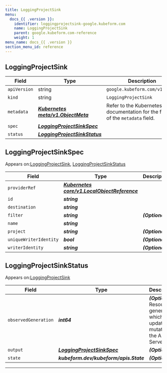 ```yaml
---
title: LoggingProjectSink
menu:
  docs_{{ .version }}:
    identifier: loggingprojectsink-google.kubeform.com
    name: LoggingProjectSink
    parent: google.kubeform.com-reference
    weight: 1
menu_name: docs_{{ .version }}
section_menu_id: reference
---
```


## LoggingProjectSink
| Field | Type | Description |
| ------ | ----- | ----------- |
| `apiVersion` | string | `google.kubeform.com/v1alpha1` |
|    `kind` | string | `LoggingProjectSink` |
| `metadata` | ***[Kubernetes meta/v1.ObjectMeta](https://kubernetes.io/docs/reference/generated/kubernetes-api/v1.13/#objectmeta-v1-meta)***|Refer to the Kubernetes API documentation for the fields of the `metadata` field.|
| `spec` | ***[LoggingProjectSinkSpec](#loggingprojectsinkspec)***||
| `status` | ***[LoggingProjectSinkStatus](#loggingprojectsinkstatus)***||
## LoggingProjectSinkSpec

Appears on:[LoggingProjectSink](#loggingprojectsink), [LoggingProjectSinkStatus](#loggingprojectsinkstatus)

| Field | Type | Description |
| ------ | ----- | ----------- |
| `providerRef` | ***[Kubernetes core/v1.LocalObjectReference](https://kubernetes.io/docs/reference/generated/kubernetes-api/v1.13/#localobjectreference-v1-core)***||
| `id` | ***string***||
| `destination` | ***string***||
| `filter` | ***string***| ***(Optional)*** |
| `name` | ***string***||
| `project` | ***string***| ***(Optional)*** |
| `uniqueWriterIdentity` | ***bool***| ***(Optional)*** |
| `writerIdentity` | ***string***| ***(Optional)*** |
## LoggingProjectSinkStatus

Appears on:[LoggingProjectSink](#loggingprojectsink)

| Field | Type | Description |
| ------ | ----- | ----------- |
| `observedGeneration` | ***int64***| ***(Optional)*** Resource generation, which is updated on mutation by the API Server.|
| `output` | ***[LoggingProjectSinkSpec](#loggingprojectsinkspec)***| ***(Optional)*** |
| `state` | ***kubeform.dev/kubeform/apis.State***| ***(Optional)*** |
---
